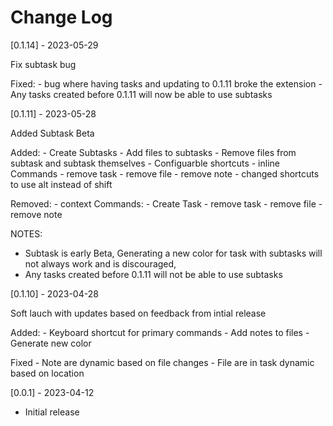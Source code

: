 # Change Log

[0.1.14] - 2023-05-29

Fix subtask bug

Fixed:
    - bug where having tasks and updating to 0.1.11 broke the extension
    - Any tasks created before 0.1.11 will now be able to use subtasks

[0.1.11] - 2023-05-28

Added Subtask Beta

Added:
    - Create Subtasks
    - Add files to subtasks
    - Remove files from subtask and subtask themselves
    - Configuarble shortcuts 
    - inline Commands
        - remove task
        - remove file
        - remove note
    - changed shortcuts to use alt instead of shift

Removed:
    - context Commands:
        - Create Task
        - remove task
        - remove file
        - remove note


NOTES: 
- Subtask is early Beta, Generating a new color for task with subtasks will not always work and is discouraged, 
- Any tasks created before 0.1.11 will not be able to use subtasks

[0.1.10] - 2023-04-28

Soft lauch with updates based on feedback from intial release

Added:
    - Keyboard shortcut for primary commands
    - Add notes to files
    - Generate new color

Fixed
    - Note are dynamic based on file changes
    - File are in task dynamic based on location


[0.0.1] - 2023-04-12

- Initial release